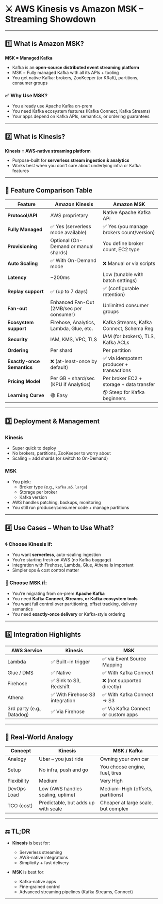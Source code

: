 # ⚔️ AWS Kinesis vs Amazon MSK – Streaming Showdown

---

## 1️⃣ What is Amazon MSK?

**MSK = Managed Kafka**

- Kafka is an **open-source distributed event streaming platform**
- MSK = Fully managed Kafka with all its APIs + tooling
- You get native Kafka: brokers, ZooKeeper (or KRaft), partitions, consumer groups

### ✅ Why Use MSK?

- You already use Apache Kafka on-prem
- You need Kafka ecosystem features (Kafka Connect, Kafka Streams)
- Your apps depend on Kafka APIs, semantics, or ordering guarantees

---

## 2️⃣ What is Kinesis?

**Kinesis = AWS-native streaming platform**

- Purpose-built for **serverless stream ingestion & analytics**
- Works best when you don't care about underlying infra or Kafka features

---

## 🧠 Feature Comparison Table

| Feature                  | Amazon Kinesis                              | Amazon MSK                                |
|--------------------------|----------------------------------------------|--------------------------------------------|
| **Protocol/API**         | AWS proprietary                             | Native Apache Kafka API                    |
| **Fully Managed**        | ✅ Yes (serverless mode available)          | ✅ Yes (you manage brokers count/version)  |
| **Provisioning**         | Optional (On-Demand or manual shards)        | You define broker count, EC2 type          |
| **Auto Scaling**         | ✅ With On-Demand mode                       | ❌ Manual or via scripts                    |
| **Latency**              | ~200ms                                       | Low (tunable with batch settings)          |
| **Replay support**       | ✅ (up to 7 days)                            | ✅ (configurable retention)                |
| **Fan-out**              | Enhanced Fan-Out (2MB/sec per consumer)     | Unlimited consumer groups                  |
| **Ecosystem support**    | Firehose, Analytics, Lambda, Glue, etc.     | Kafka Streams, Kafka Connect, Schema Reg   |
| **Security**             | IAM, KMS, VPC, TLS                          | IAM (for brokers), TLS, Kafka ACLs         |
| **Ordering**             | Per shard                                   | Per partition                              |
| **Exactly-once Semantics** | ❌ (at-least-once by default)              | ✅ via idempotent producer + transactions  |
| **Pricing Model**        | Per GB + shard/sec (KPU if Analytics)       | Per broker EC2 + storage + data transfer   |
| **Learning Curve**       | 😄 Easy                                     | 😵 Steep for Kafka beginners                |

---

## 3️⃣ Deployment & Management

### Kinesis

- Super quick to deploy
- No brokers, partitions, ZooKeeper to worry about
- Scaling = add shards (or switch to On-Demand)

### MSK

- You pick:
  - Broker type (e.g., `kafka.m5.large`)
  - Storage per broker
  - Kafka version
- AWS handles patching, backups, monitoring
- You still run producer/consumer code + manage partitions

---

## 4️⃣ Use Cases – When to Use What?

### 🌀 Choose **Kinesis** if:

- You want **serverless**, auto-scaling ingestion
- You're starting fresh on AWS (no Kafka baggage)
- Integration with Firehose, Lambda, Glue, Athena is important
- Simpler ops & cost control matter

### 🧱 Choose **MSK** if:

- You're migrating from on-prem **Apache Kafka**
- You need **Kafka Connect, Streams, or Kafka ecosystem tools**
- You want full control over partitioning, offset tracking, delivery semantics
- You need **exactly-once delivery** or Kafka-style ordering

---

## 5️⃣ Integration Highlights

| AWS Service         | Kinesis                          | MSK                                |
|---------------------|-----------------------------------|-------------------------------------|
| Lambda              | ✅ Built-in trigger               | ✅ via Event Source Mapping         |
| Glue / DMS          | ✅ Native                         | ✅ With Kafka Connect               |
| Firehose            | ✅ Sink to S3, Redshift            | ❌ (not supported directly)         |
| Athena              | ✅ With Firehose S3 integration   | ✅ With Kafka Connect → S3          |
| 3rd party (e.g., Datadog) | ✅ Via Firehose                | ✅ Via Kafka Connect or custom apps |

---

## 🧠 Real-World Analogy

| Concept            | Kinesis                             | MSK / Kafka                         |
|--------------------|--------------------------------------|--------------------------------------|
| Analogy            | Uber – you just ride                | Owning your own car                 |
| Setup              | No infra, push and go               | You choose engine, fuel, tires      |
| Flexibility        | Medium                              | Very High                           |
| DevOps Load        | Low (AWS handles scaling, uptime)   | Medium-High (offsets, partitions)   |
| TCO (cost)         | Predictable, but adds up with scale | Cheaper at large scale, but complex |

---

## 🔚 TL;DR

- **Kinesis** is best for:
  - Serverless streaming
  - AWS-native integrations
  - Simplicity + fast delivery

- **MSK** is best for:
  - Kafka-native apps
  - Fine-grained control
  - Advanced streaming pipelines (Kafka Streams, Connect)

---
